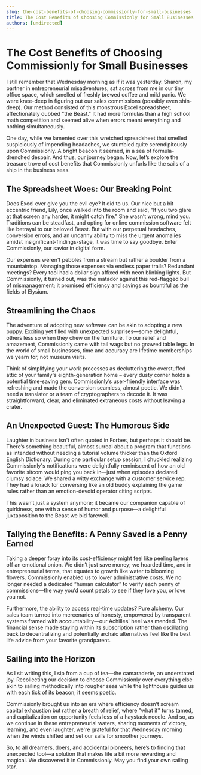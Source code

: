 ```yaml
---
slug: the-cost-benefits-of-choosing-commissionly-for-small-businesses
title: The Cost Benefits of Choosing Commissionly for Small Businesses
authors: [undirected]
---
```



# The Cost Benefits of Choosing Commissionly for Small Businesses

I still remember that Wednesday morning as if it was yesterday. Sharon, my partner in entrepreneurial misadventures, sat across from me in our tiny office space, which smelled of freshly brewed coffee and mild panic. We were knee-deep in figuring out our sales commissions (possibly even shin-deep). Our method consisted of this monstrous Excel spreadsheet, affectionately dubbed "the Beast." It had more formulas than a high school math competition and seemed alive when errors meant everything and nothing simultaneously. 

One day, while we lamented over this wretched spreadsheet that smelled suspiciously of impending headaches, we stumbled quite serendipitously upon Commissionly. A bright beacon it seemed, in a sea of formula-drenched despair. And thus, our journey began. Now, let’s explore the treasure trove of cost benefits that Commissionly unfurls like the sails of a ship in the business seas. 

## The Spreadsheet Woes: Our Breaking Point

Does Excel ever give you the evil eye? It did to us. Our nice but a bit eccentric friend, Lily, once walked into the room and said, "If you two glare at that screen any harder, it might catch fire." She wasn’t wrong, mind you. Traditions can be steadfast, and opting for online commission software felt like betrayal to our beloved Beast. But with our perpetual headaches, conversion errors, and an uncanny ability to miss the urgent anomalies amidst insignificant-findings-stage, it was time to say goodbye. Enter Commissionly, our savior in digital form.

Our expenses weren't pebbles from a stream but rather a boulder from a mountaintop. Managing those expenses via endless paper trails? Redundant meetings? Every tool had a dollar sign affixed with neon blinking lights. But Commissionly, it turned out, was the matador against this red-flagged bull of mismanagement; it promised efficiency and savings as bountiful as the fields of Elysium.

## Streamlining the Chaos

The adventure of adopting new software can be akin to adopting a new puppy. Exciting yet filled with unexpected surprises—some delightful, others less so when they chew on the furniture. To our relief and amazement, Commissionly came with tail wags but no gnawed table legs. In the world of small businesses, time and accuracy are lifetime memberships we yearn for, not museum visits. 

Think of simplifying your work processes as decluttering the overstuffed attic of your family's eighth-generation home – every dusty corner holds a potential time-saving gem. Commissionly’s user-friendly interface was refreshing and made the conversion seamless, almost poetic. We didn't need a translator or a team of cryptographers to decode it. It was straightforward, clear, and eliminated extraneous costs without leaving a crater. 

## An Unexpected Guest: The Humorous Side

Laughter in business isn't often quoted in Forbes, but perhaps it should be. There’s something beautiful, almost surreal about a program that functions as intended without needing a tutorial volume thicker than the Oxford English Dictionary. During one particular setup session, I chuckled realizing Commissionly's notifications were delightfully reminiscent of how an old favorite sitcom would ping you back in—just when episodes declared clumsy solace. We shared a witty exchange with a customer service rep. They had a knack for conversing like an old buddy explaining the game rules rather than an emotion-devoid operator citing scripts.

This wasn’t just a system anymore; it became our companion capable of quirkiness, one with a sense of humor and purpose—a delightful juxtaposition to the Beast we bid farewell. 

## Tallying the Benefits: A Penny Saved is a Penny Earned

Taking a deeper foray into its cost-efficiency might feel like peeling layers off an emotional onion. We didn’t just save money; we hoarded time, and in entrepreneurial terms, that equates to growth like water to blooming flowers. Commissionly enabled us to lower administrative costs. We no longer needed a dedicated “human calculator” to verify each penny of commissions—the way you’d count petals to see if they love you, or love you not.

Furthermore, the ability to access real-time updates? Pure alchemy. Our sales team turned into mercenaries of honesty, empowered by transparent systems framed with accountability—our Achilles' heel was mended. The financial sense made staying within its subscription rather than oscillating back to decentralizing and potentially archaic alternatives feel like the best life advice from your favorite grandparent.

## Sailing into the Horizon

As I sit writing this, I sip from a cup of tea—the camaraderie, an understated joy. Recollecting our decision to choose Commissionly over everything else akin to sailing methodically into rougher seas while the lighthouse guides us with each tick of its beacon; it seems poetic. 

Commissionly brought us into an era where efficiency doesn’t scream capital exhaustion but rather a breath of relief, where "what if" turns tamed, and capitalization on opportunity feels less of a haystack needle. And so, as we continue in these entrepreneurial waters, sharing moments of victory, learning, and even laughter, we're grateful for that Wednesday morning when the winds shifted and set our sails for smoother journeys. 

So, to all dreamers, doers, and accidental pioneers, here’s to finding that unexpected tool—a solution that makes life a bit more rewarding and magical. We discovered it in Commissionly. May you find your own sailing star.